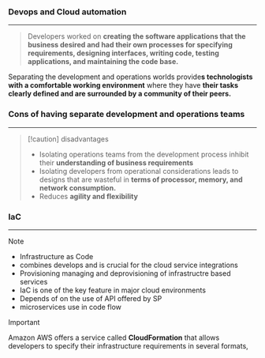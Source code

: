 ### Devops and Cloud automation
---
>Developers worked on **creating the software applications that the business desired and had their own processes for specifying requirements, designing interfaces, writing code, testing applications, and maintaining the code base.**


Separating the development and operations worlds provide**s technologists with a comfortable working environment** where they have **their tasks clearly defined and are surrounded by a community of their peers.**

### Cons of having separate development and operations teams 
---
>[!caution] disadvantages 
>- Isolating operations teams from the development process inhibit their **understanding of business requirements**
>- Isolating developers from operational considerations leads to designs that are wasteful in **terms of processor, memory, and network consumption.**
>- Reduces **agility and flexibility**



### IaC
---
>[!note]
>- Infrastructure as Code 
>- combines develops and is crucial for the cloud service integrations 
>- Provisioning managing and deprovisioning of infrastructre based services 
>- IaC is one of the key feature in major cloud environments 
>- Depends of on the use of API offered by SP
>- microservices use in code flow

>[!important]
>Amazon AWS offers a service called **CloudFormation** that allows developers to specify their infrastructure requirements in several formats,

